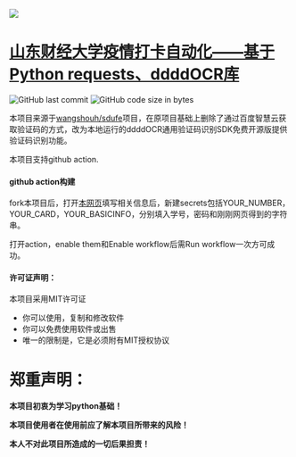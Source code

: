 ![](https://ss1.baidu.com/9vo3dSag_xI4khGko9WTAnF6hhy/baike/pic/item/c83d70cf3bc79f3d81a3998ebaa1cd11738b29c9.jpg)

# [山东财经大学疫情打卡自动化——基于Python requests、ddddOCR库](https://github.com/lylelove/SDUFE)

![GitHub last commit](https://img.shields.io/github/last-commit/lylelove/SDUFE)
![GitHub code size in bytes](https://img.shields.io/github/languages/code-size/lylelove/SDUFE)  

本项目来源于[wangshouh/sdufe](https://github.com/wangshouh/sdufe)项目，在原项目基础上删除了通过百度智慧云获取验证码的方式，改为本地运行的ddddOCR通用验证码识别SDK免费开源版提供验证码识别功能。

本项目支持github action.

#### github action构建

fork本项目后，打开[本网页](https://lylelove.tk/index.php/sdufe/)填写相关信息后，新建secrets包括YOUR_NUMBER，YOUR_CARD，YOUR_BASICINFO，分别填入学号，密码和刚刚网页得到的字符串。

打开action，enable them和Enable workflow后需Run workflow一次方可成功。




#### 许可证声明：
本项目采用MIT许可证
* 你可以使用，复制和修改软件
* 你可以免费使用软件或出售
* 唯一的限制是，它是必须附有MIT授权协议

# 郑重声明：
**本项目初衷为学习python基础！**

**本项目使用者在使用前应了解本项目所带来的风险！**

**本人不对此项目所造成的一切后果担责！**
